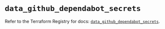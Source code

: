 # `data_github_dependabot_secrets`

Refer to the Terraform Registry for docs: [`data_github_dependabot_secrets`](https://registry.terraform.io/providers/integrations/github/6.5.0/docs/data-sources/dependabot_secrets).
